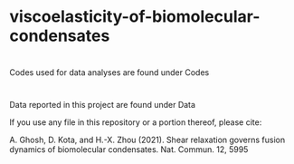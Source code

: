 # viscoelasticity-of-biomolecular-condensates
#
Codes used for data analyses are found under Codes
#
Data reported in this project are found under Data

If you use any file in this repository or a portion thereof, please cite:

A. Ghosh, D. Kota, and H.-X. Zhou (2021). Shear relaxation governs fusion dynamics of biomolecular condensates. Nat. Commun. 12, 5995
